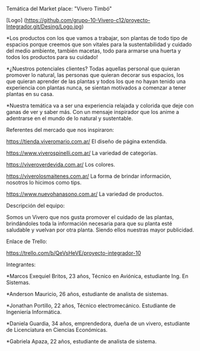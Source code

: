 Temática del Market place:  "Vivero Timbó"

[Logo]  (https://github.com/grupo-10-Vivero-c12/proyecto-Integrador.git/Desing/Logo.jpg)

*Los productos con los que vamos a trabajar, son plantas de todo tipo de espacios porque creemos que son vitales para la sustentabilidad y cuidado del medio ambiente, también macetas, todo para armarse una huerta y todos los productos para su cuidado! 

*¿Nuestros potenciales clientes? Todas aquellas personal que quieran promover lo natural, las personas que quieran decorar sus espacios, los que quieran aprender de las plantas y todos los que no hayan tenido una
experiencia con plantas nunca, se sientan motivados a comenzar a tener plantas en su casa.

*Nuestra temática va a ser una experiencia relajada y colorida que deje con ganas de ver y saber más. Con un mensaje inspirador que los anime a adentrarse en el mundo de lo natural y sustentable.

Referentes del mercado que nos inspiraron:

https://tienda.viveromario.com.ar/ El diseño de página extendida.

https://www.viverospinelli.com.ar/ La variedad de categorías.

https://viveroverdevida.com.ar/ Los colores.

https://viverolosmaitenes.com.ar/ La forma de brindar información, nosotros lo hicimos como tips.

https://www.nuevohanasono.com.ar/ La variedad de productos.


Descripción del equipo:

Somos un Vivero que nos gusta promover el cuidado de las plantas, brindándoles toda la información necesaria para que su planta esté saludable y vuelvan por otra planta. Siendo ellos nuestras mayor publicidad.

Enlace de Trello:

https://trello.com/b/QeVsHeVE/proyecto-integrador-10

Integrantes:

*Marcos Exequiel Britos, 23 años, Técnico en Aviónica, estudiante Ing. En Sistemas.

*Anderson Mauricio, 26 años, estudiante de analista de sistemas.

*Jonathan Portillo, 22 años, Técnico electromecánico. Estudiante de Ingeniería Informática.

*Daniela Guardia, 34 años, emprendedora, dueña de un vivero, estudiante de Licenciatura en Ciencias Económicas.

*Gabriela Apaza, 22 años, estudiante de analista de sistema.






